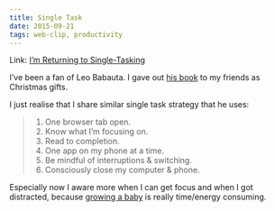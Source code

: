 ```yaml
---
title: Single Task
date: 2015-09-21
tags: web-clip, productivity
---
```


Link: [I’m Returning to Single-Tasking][1]


I’ve been a fan of Leo Babauta. I gave out [his book][2] to my friends as Christmas gifts.

I just realise that I share similar single task strategy that he uses:

> 1. One browser tab open. 
> 2. Know what I’m focusing on. 
> 3. Read to completion. 
> 4. One app on my phone at a time. 
> 5. Be mindful of interruptions & switching. 
> 6. Consciously close my computer & phone.

Especially now I aware more when I can get focus and when I got distracted, because [growing a baby][3] is really time/energy consuming.

[1]: http://zenhabits.net/single/
[2]: http://www.amazon.com/gp/product/1401309704 "The Power of Less"
[3]: 2015/09/08/new-life/ "New life"